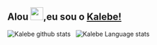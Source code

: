 ## Alou <img src="https://github.com/TheDudeThatCode/TheDudeThatCode/blob/master/Assets/Hi.gif" width="29px">,eu sou o [Kalebe!](https://www.linkedin.com/in/aakash9868sinha/) 





![Kalebe github stats](https://github-readme-stats.vercel.app/api?username=Kalebeadv&show_icons=true&hide_border=true&include_all_commits=true)&nbsp;&nbsp; 
![Kalebe Language stats](https://github-readme-stats-eight-theta.vercel.app/api/top-langs/?username=Kalebeadv&layout=compact&langs_count=8&hide_border=true)
<br />



